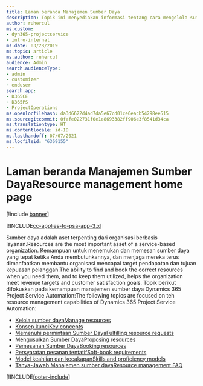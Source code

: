 ```yaml
---
title: Laman beranda Manajemen Sumber Daya
description: Topik ini menyediakan informasi tentang cara mengelola sumber daya.
author: ruhercul
ms.custom:
- dyn365-projectservice
- intro-internal
ms.date: 03/28/2019
ms.topic: article
ms.author: ruhercul
audience: Admin
search.audienceType:
- admin
- customizer
- enduser
search.app:
- D365CE
- D365PS
- ProjectOperations
ms.openlocfilehash: da3d6622d4ad7da5e67cd01ce6eacb54298ee515
ms.sourcegitcommit: 0fafe022731f0e1e8693382ff906e3f8541d34ca
ms.translationtype: HT
ms.contentlocale: id-ID
ms.lasthandoff: 07/07/2021
ms.locfileid: "6369155"
---
```

# <a name="resource-management-home-page"></a><span data-ttu-id="8265b-103">Laman beranda Manajemen Sumber Daya</span><span class="sxs-lookup"><span data-stu-id="8265b-103">Resource management home page</span></span>

[!include [banner](../includes/psa-now-project-operations.md)]

[!INCLUDE[cc-applies-to-psa-app-3.x](../includes/cc-applies-to-psa-app-3x.md)]

<span data-ttu-id="8265b-104">Sumber daya adalah aset terpenting dari organisasi berbasis layanan.</span><span class="sxs-lookup"><span data-stu-id="8265b-104">Resources are the most important asset of a service-based organization.</span></span> <span data-ttu-id="8265b-105">Kemampuan untuk menemukan dan memesan sumber daya yang tepat ketika Anda membutuhkannya, dan menjaga mereka terus dimanfaatkan membantu organisasi mencapai target pendapatan dan tujuan kepuasan pelanggan.</span><span class="sxs-lookup"><span data-stu-id="8265b-105">The ability to find and book the correct resources when you need them, and to keep them utilized, helps the organization meet revenue targets and customer satisfaction goals.</span></span> <span data-ttu-id="8265b-106">Topik berikut difokuskan pada kemampuan manajemen sumber daya Dynamics 365 Project Service Automation:</span><span class="sxs-lookup"><span data-stu-id="8265b-106">The following topics are focused on teh resource management capabilities of Dynamics 365 Project Service Automation:</span></span>

- [<span data-ttu-id="8265b-107">Kelola sumber daya</span><span class="sxs-lookup"><span data-stu-id="8265b-107">Manage resources</span></span>](manage-resources.md)
- [<span data-ttu-id="8265b-108">Konsep kunci</span><span class="sxs-lookup"><span data-stu-id="8265b-108">Key concepts</span></span>](reports-key-concepts.md)
- [<span data-ttu-id="8265b-109">Memenuhi permintaan Sumber Daya</span><span class="sxs-lookup"><span data-stu-id="8265b-109">Fulfilling resource requests</span></span>](resource-management-fulfill-requests.md)
- [<span data-ttu-id="8265b-110">Mengusulkan Sumber Daya</span><span class="sxs-lookup"><span data-stu-id="8265b-110">Proposing resources</span></span>](resource-management-propose-resources.md)
- [<span data-ttu-id="8265b-111">Pemesanan Sumber Daya</span><span class="sxs-lookup"><span data-stu-id="8265b-111">Booking resources</span></span>](resource-management-book-resources-scheduleboard.md)
- [<span data-ttu-id="8265b-112">Persyaratan pesanan tentatif</span><span class="sxs-lookup"><span data-stu-id="8265b-112">Soft-book requirements</span></span>](resource-management-softbook-requirements.md)
- [<span data-ttu-id="8265b-113">Model keahlian dan kecakapan</span><span class="sxs-lookup"><span data-stu-id="8265b-113">Skills and proficiency models</span></span>](resource-management-skills-proficiency.md)
- [<span data-ttu-id="8265b-114">Tanya-Jawab Manajemen sumber daya</span><span class="sxs-lookup"><span data-stu-id="8265b-114">Resource management FAQ</span></span>](resource-management-faq.md)


[!INCLUDE[footer-include](../includes/footer-banner.md)]